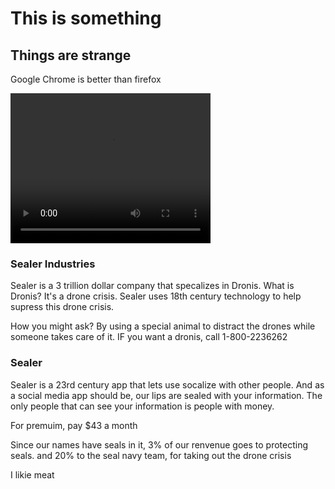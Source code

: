 <!DOCTYPE html>
<html lang="en">
<head>
  <title>Bootstrap Example</title>
  <meta charset="utf-8">
  <meta name="viewport" content="width=device-width, initial-scale=1">
  <link rel="stylesheet" href="https://maxcdn.bootstrapcdn.com/bootstrap/3.4.0/css/bootstrap.min.css">
  <script src="https://ajax.googleapis.com/ajax/libs/jquery/3.3.1/jquery.min.js"></script>
  <script src="https://maxcdn.bootstrapcdn.com/bootstrap/3.4.0/js/bootstrap.min.js"></script>
</head>
<body>

<div class="jumbotron text-center">
    <h1> This is something </h1>
    <h2> Things are strange </h2>
    <p> Google Chrome is better than firefox </p>
   <video width="320" height="240" controls>
  <source src="HALOL1.mp4" type="video/mp4">
  
</div>
  
<div class="container">
  <div class="row">
    <div class="col-sm-4">
      <h3> Sealer Industries</h3>
      <p>Sealer is a 3 trillion dollar company that specalizes in Dronis. What is Dronis? It's a drone crisis. Sealer uses 18th century technology to help supress this drone crisis.</p>
      <p>How you might ask? By using a special animal to distract the drones while someone takes care of it. IF you want a dronis, call 1-800-2236262</p>
    </div>
    <div class="col-sm-4">
      <h3>Sealer</h3>
      <p>Sealer is a 23rd century app that lets use socalize with other people. And as a social media app should be, our lips are sealed with your information. The only people that can see your information is people with money.</p>
      <p>For premuim, pay $43 a month</p>
    </div>
    <div class="col-sm-4">
      <h3Sealer Seals</h3>        
      <p>Since our names have seals in it, 3% of our renvenue goes to protecting seals. and 20% to the seal navy team, for taking out the drone crisis</p>
      <p>I likie meat</p>
    </div>
  </div>
    
</div>

</body>
</html>


